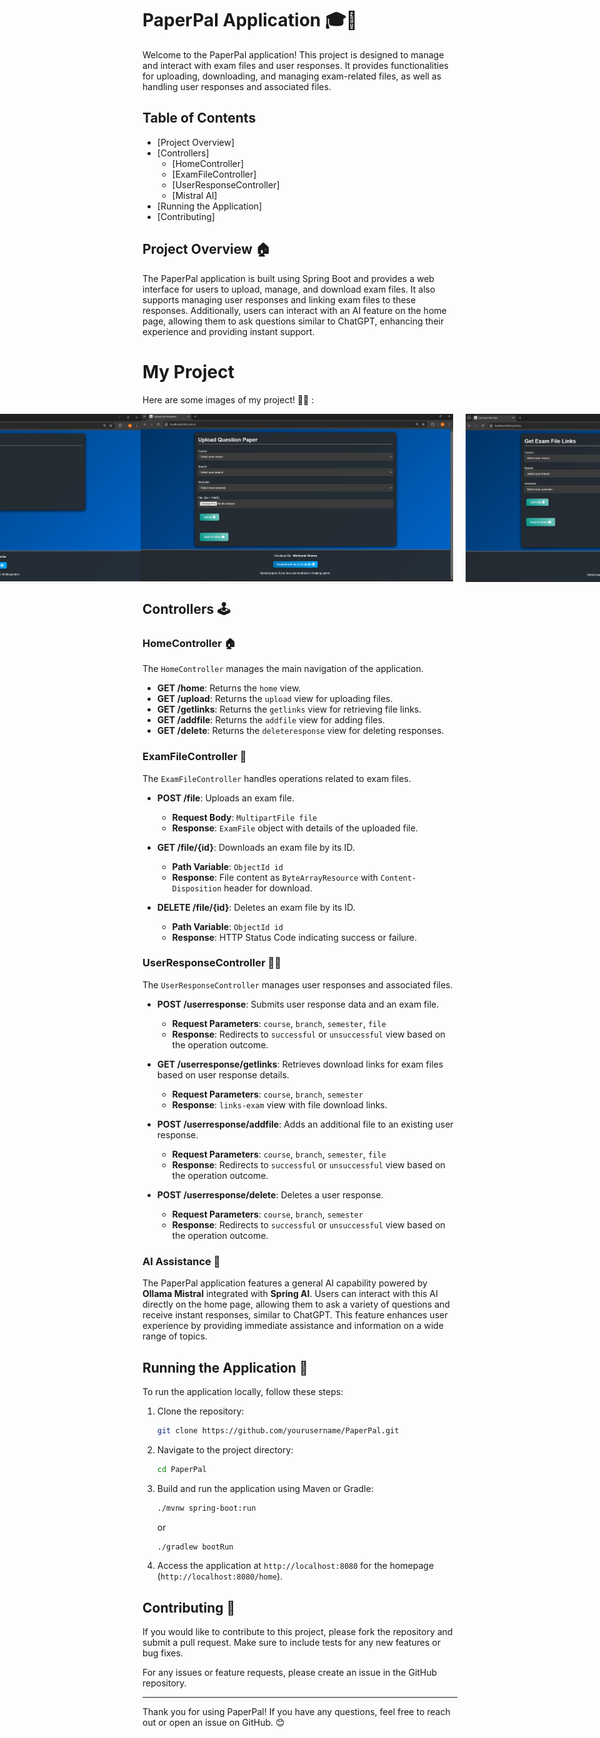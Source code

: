 # PaperPal Application 🎓📁

Welcome to the PaperPal application! This project is designed to manage and interact with exam files and user responses. It provides functionalities for uploading, downloading, and managing exam-related files, as well as handling user responses and associated files.

## Table of Contents

- [Project Overview]
- [Controllers]
  - [HomeController]
  - [ExamFileController]
  - [UserResponseController]
  - [Mistral AI]
- [Running the Application]
- [Contributing]

## Project Overview 🏠

The PaperPal application is built using Spring Boot and provides a web interface for users to upload, manage, and download exam files. It also supports managing user responses and linking exam files to these responses. Additionally, users can interact with an AI feature on the home page, allowing them to ask questions similar to ChatGPT, enhancing their experience and providing instant support.

# My Project

Here are some images of my project! 🌟📸 :

<div style="display: flex; justify-content: center; align-items: center;">
    <img src="/src/main/resources/static/images/Home.png" alt="Home Image" width="500" style="margin-right: 10px;" />
    <img src="/src/main/resources/static/images/DownloadingFile.png" alt="Downloading File Image" width="500" />
    <img src="/src/main/resources/static/images/UploadingFile.png" alt="Uploading File" width="500" style="margin-right: 20px;" />
    <img src="/src/main/resources/static/images/ExamFileDetail.png" alt="Exam File Detail" width="500" />
    <img src="/src/main/resources/static/images/Ai.png" alt="Alt text" width="500" />
</div>



## Controllers 🕹️

### HomeController 🏠

The `HomeController` manages the main navigation of the application.

- **GET /home**: Returns the `home` view.
- **GET /upload**: Returns the `upload` view for uploading files.
- **GET /getlinks**: Returns the `getlinks` view for retrieving file links.
- **GET /addfile**: Returns the `addfile` view for adding files.
- **GET /delete**: Returns the `deleteresponse` view for deleting responses.


### ExamFileController 📄

The `ExamFileController` handles operations related to exam files.

- **POST /file**: Uploads an exam file.
  - **Request Body**: `MultipartFile file`
  - **Response**: `ExamFile` object with details of the uploaded file.

- **GET /file/{id}**: Downloads an exam file by its ID.
  - **Path Variable**: `ObjectId id`
  - **Response**: File content as `ByteArrayResource` with `Content-Disposition` header for download.

- **DELETE /file/{id}**: Deletes an exam file by its ID.
  - **Path Variable**: `ObjectId id`
  - **Response**: HTTP Status Code indicating success or failure.

### UserResponseController 🧑‍🎓

The `UserResponseController` manages user responses and associated files.

- **POST /userresponse**: Submits user response data and an exam file.
  - **Request Parameters**: `course`, `branch`, `semester`, `file`
  - **Response**: Redirects to `successful` or `unsuccessful` view based on the operation outcome.

- **GET /userresponse/getlinks**: Retrieves download links for exam files based on user response details.
  - **Request Parameters**: `course`, `branch`, `semester`
  - **Response**: `links-exam` view with file download links.

- **POST /userresponse/addfile**: Adds an additional file to an existing user response.
  - **Request Parameters**: `course`, `branch`, `semester`, `file`
  - **Response**: Redirects to `successful` or `unsuccessful` view based on the operation outcome.

- **POST /userresponse/delete**: Deletes a user response.
  - **Request Parameters**: `course`, `branch`, `semester`
  - **Response**: Redirects to `successful` or `unsuccessful` view based on the operation outcome.


### AI Assistance 🤖

The PaperPal application features a general AI capability powered by **Ollama Mistral** integrated with **Spring AI**. Users can interact with this AI directly on the home page, allowing them to ask a variety of questions and receive instant responses, similar to ChatGPT. This feature enhances user experience by providing immediate assistance and information on a wide range of topics.


## Running the Application 🚀

To run the application locally, follow these steps:

1. Clone the repository:

    ```sh
    git clone https://github.com/yourusername/PaperPal.git
    ```

2. Navigate to the project directory:

    ```sh
    cd PaperPal
    ```

3. Build and run the application using Maven or Gradle:

    ```sh
    ./mvnw spring-boot:run
    ```

    or

    ```sh
    ./gradlew bootRun
    ```

4. Access the application at `http://localhost:8080` for the homepage (`http://localhost:8080/home`).

## Contributing 🤝

If you would like to contribute to this project, please fork the repository and submit a pull request. Make sure to include tests for any new features or bug fixes.

For any issues or feature requests, please create an issue in the GitHub repository.

---

Thank you for using PaperPal! If you have any questions, feel free to reach out or open an issue on GitHub. 😊
